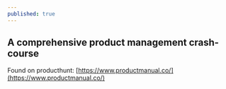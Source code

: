 ```yaml
---
published: true
---
```

## A comprehensive product management crash-course

Found on producthunt:  [https://www.productmanual.co/](https://www.productmanual.co/)
